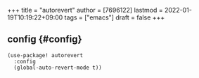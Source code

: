 +++
title = "autorevert"
author = [7696122]
lastmod = 2022-01-19T10:19:22+09:00
tags = ["emacs"]
draft = false
+++

## config {#config}

```elisp
(use-package! autorevert
  :config
  (global-auto-revert-mode t))
```
